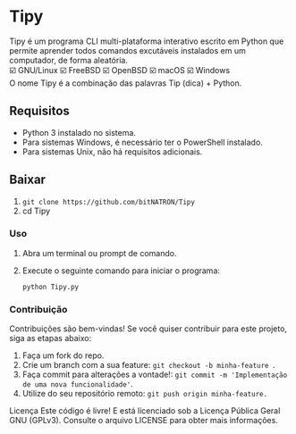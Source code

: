 # Tipy

Tipy é um programa CLI multi-plataforma interativo escrito em Python que permite aprender todos comandos excutáveis instalados em um computador, de forma aleatória.\
☑️  GNU/Linux
☑️  FreeBSD
☑️  OpenBSD
☑️  macOS
☑️  Windows\
O nome Tipy é a combinação das palavras Tip (dica) + Python.

## Requisitos

- Python 3 instalado no sistema.
- Para sistemas Windows, é necessário ter o PowerShell instalado.
- Para sistemas Unix, não há requisitos adicionais.

## Baixar

1. ``` git clone https://github.com/bitNATRON/Tipy ```
2. cd Tipy

### Uso

1. Abra um terminal ou prompt de comando.
2. Execute o seguinte comando para iniciar o programa:

   ```shell
   python Tipy.py
   ```
### Contribuição
Contribuições são bem-vindas! Se você quiser contribuir para este projeto, siga as etapas abaixo:

1. Faça um fork do repo.
2. Crie um branch com a sua feature: ``` git checkout -b minha-feature  ```.
3. Faça commit para alterações a vontade!: ``` git commit -m 'Implementação de uma nova funcionalidade' ```.
4. Utilize do seu repositório remoto: ``` git push origin minha-feature. ```

Licença
Este código é livre! E está licenciado sob a Licença Pública Geral GNU (GPLv3). Consulte o arquivo LICENSE para obter mais informações.
